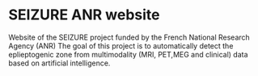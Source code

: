 # SEIZURE ANR website

Website of the SEIZURE project funded by the French National Research Agency (ANR)
The goal of this project is to automatically detect the eplieptogenic zone from multimodality (MRI, PET,MEG and clinical) data based on artificial intelligence.

